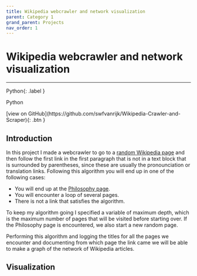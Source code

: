 ```yaml
---
title: Wikipedia webcrawler and network visualization
parent: Category 1
grand_parent: Projects
nav_order: 1
---
```


# Wikipedia webcrawler and network visualization
---

Python{: .label }
<p class="label">Python</p>
[view on GitHub](https://github.com/swfvanrijk/Wikipedia-Crawler-and-Scraper){: .btn }


## Introduction

In this project I made a webcrawler to go to a [random Wikipedia page](https://en.wikipedia.org/wiki/Special:Random) and then follow the first link in the first paragraph that is not in  a text block that is surrounded by parentheses, since these are usually the pronounciation or translation links. Following this algorithm you will end up in one of the following cases:

- You will end up at the [Philosophy page](https://en.wikipedia.org/wiki/Philosophy).
- You will encounter a loop of several pages.
- There is not a link that satisfies the algorithm.

To keep my algorithm going I specified a variable of maximum depth, which is the maximum number of pages that will be visited before starting over. If the Philosophy page is encountered, we also start a new random page.

Performing this algorithm and logging the titles for all the pages we encounter and documenting from which page the link came we will be able to make a graph of the network of Wikipedia articles.

## Visualization

